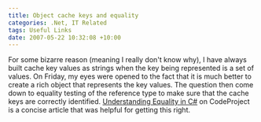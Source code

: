 ```yaml
---
title: Object cache keys and equality
categories: .Net, IT Related
tags: Useful Links
date: 2007-05-22 10:32:08 +10:00
---
```


For some bizarre reason (meaning I really don't know why), I have always built cache key values as strings when the key being represented is a set of values. On Friday, my eyes were opened to the fact that it is much better to create a rich object that represents the key values. The question then come down to equality testing of the reference type to make sure that the cache keys are correctly identified. [Understanding Equality in C#][0] on CodeProject is a concise article that was helpful for getting this right.

[0]: http://www.codeproject.com/dotnet/Equality.asp?df=100&amp;forumid=205269&amp;exp=0&amp;select=1213983
